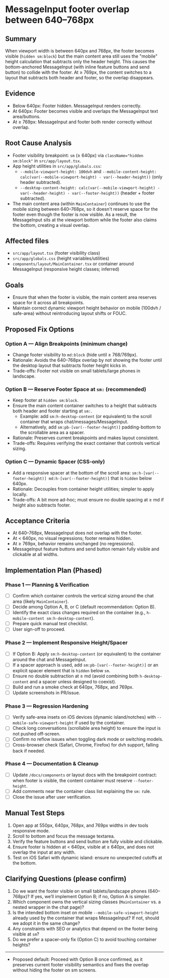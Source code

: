 # MessageInput footer overlap between 640–768px

## Summary

When viewport width is between 640px and 768px, the footer becomes visible (`hidden sm:block`) but the main content area still uses the "mobile" height calculation that subtracts only the header height. This causes the bottom-anchored MessageInput (with inline feature buttons and send button) to collide with the footer. At ≥ 769px, the content switches to a layout that subtracts both header and footer, so the overlap disappears.

## Evidence

- Below 640px: Footer hidden. MessageInput renders correctly.
- At 640px: Footer becomes visible and overlaps the MessageInput text area/buttons.
- At ≥ 769px: MessageInput and footer both render correctly without overlap.

## Root Cause Analysis

- Footer visibility breakpoint: `sm` (≥ 640px) via `className="hidden sm:block"` in `src/app/layout.tsx`.
- App height utilities in `src/app/globals.css`:
  - `--mobile-viewport-height: 100dvh` and `--mobile-content-height: calc(var(--mobile-viewport-height) - var(--header-height))` (only header subtracted).
  - `--desktop-content-height: calc(var(--mobile-viewport-height) - var(--header-height) - var(--footer-height))` (header + footer subtracted).
- The main content area (within `MainContainer`) continues to use the mobile sizing between 640–768px, so it doesn't reserve space for the footer even though the footer is now visible. As a result, the MessageInput sits at the viewport bottom while the footer also claims the bottom, creating a visual overlap.

## Affected files

- `src/app/layout.tsx` (footer visibility class)
- `src/app/globals.css` (height variables/utilities)
- `components/layout/MainContainer.tsx` or container around MessageInput (responsive height classes; inferred)

## Goals

- Ensure that when the footer is visible, the main content area reserves space for it across all breakpoints.
- Maintain correct dynamic viewport height behavior on mobile (100dvh / safe-area) without reintroducing layout shifts or FOUC.

## Proposed Fix Options

### Option A — Align Breakpoints (minimum change)

- Change footer visibility to `md:block` (hide until ≥ 768/769px).
- Rationale: Avoids the 640–768px overlap by not showing the footer until the desktop layout that subtracts footer height kicks in.
- Trade-offs: Footer not visible on small tablets/large phones in landscape.

### Option B — Reserve Footer Space at `sm:` (recommended)

- Keep footer at `hidden sm:block`.
- Ensure the main content container switches to a height that subtracts both header and footer starting at `sm:`.
  - Example: add `sm:h-desktop-content` (or equivalent) to the scroll container that wraps chat/messages/MessageInput.
  - Alternatively, add `sm:pb-[var(--footer-height)]` padding-bottom to the scrollable area as a spacer.
- Rationale: Preserves current breakpoints and makes layout consistent.
- Trade-offs: Requires verifying the exact container that controls vertical sizing.

### Option C — Dynamic Spacer (CSS-only)

- Add a responsive spacer at the bottom of the scroll area: `sm:h-[var(--footer-height)] md:h-[var(--footer-height)]` that is `hidden` below 640px.
- Rationale: Decouples from container height utilities; simpler to apply locally.
- Trade-offs: A bit more ad-hoc; must ensure no double spacing at ≥ md if height also subtracts footer.

## Acceptance Criteria

- At 640–768px, MessageInput does not overlap with the footer.
- At < 640px, no visual regressions; footer remains hidden.
- At ≥ 769px, behavior remains unchanged (no regressions).
- MessageInput feature buttons and send button remain fully visible and clickable at all widths.

## Implementation Plan (Phased)

### Phase 1 — Planning & Verification

- [ ] Confirm which container controls the vertical sizing around the chat area (likely `MainContainer`).
- [ ] Decide among Option A, B, or C (default recommendation: Option B).
- [ ] Identify the exact class changes required on the container (e.g., `h-mobile-content sm:h-desktop-content`).
- [ ] Prepare quick manual test checklist.
- [ ] User sign-off to proceed.

### Phase 2 — Implement Responsive Height/Spacer

- [ ] If Option B: Apply `sm:h-desktop-content` (or equivalent) to the container around the chat and MessageInput.
- [ ] If a spacer approach is used, add `sm:pb-[var(--footer-height)]` or an explicit spacer element that is `hidden` below `sm`.
- [ ] Ensure no double subtraction at ≥ md (avoid combining both `h-desktop-content` and a spacer unless designed to coexist).
- [ ] Build and run a smoke check at 640px, 768px, and 769px.
- [ ] Update screenshots in PR/issue.

### Phase 3 — Regression Hardening

- [ ] Verify safe-area insets on iOS devices (dynamic island/notches) with `--mobile-safe-viewport-height` if used by the container.
- [ ] Check long conversations (scrollable area height) to ensure the input is not pushed off-screen.
- [ ] Confirm no reflow issues when toggling dark mode or switching models.
- [ ] Cross-browser check (Safari, Chrome, Firefox) for dvh support, falling back if needed.

### Phase 4 — Documentation & Cleanup

- [ ] Update `/docs/components` or layout docs with the breakpoint contract: when footer is visible, the content container must reserve `--footer-height`.
- [ ] Add comments near the container class list explaining the `sm:` rule.
- [ ] Close the issue after user verification.

## Manual Test Steps

1. Open app at 550px, 640px, 768px, and 769px widths in dev tools responsive mode.
2. Scroll to bottom and focus the message textarea.
3. Verify the feature buttons and send button are fully visible and clickable.
4. Ensure footer is hidden at < 640px, visible at ≥ 640px, and does not overlap the input at any width.
5. Test on iOS Safari with dynamic island: ensure no unexpected cutoffs at the bottom.

## Clarifying Questions (please confirm)

1. Do we want the footer visible on small tablets/landscape phones (640–768px)? If yes, we’ll implement Option B; if no, Option A is simpler.
2. Which component owns the vertical sizing classes (`MainContainer` vs. a nested wrapper in the chat page)?
3. Is the intended bottom inset on mobile `--mobile-safe-viewport-height` already used by the container that wraps MessageInput? If not, should we adopt it in the same change?
4. Any constraints with SEO or analytics that depend on the footer being visible at `sm`?
5. Do we prefer a spacer-only fix (Option C) to avoid touching container heights?

---

- Proposed default: Proceed with Option B once confirmed, as it preserves current footer visibility semantics and fixes the overlap without hiding the footer on sm screens.
